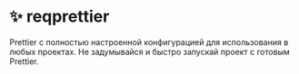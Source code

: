 # ✨ reqprettier

Prettier с полностью настроенной конфигурацией для использования в любых проектах. Не задумывайся и быстро запускай проект с готовым Prettier.